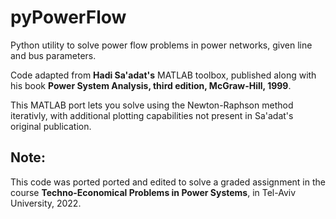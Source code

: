 # pyPowerFlow
Python utility to solve power flow problems in power networks, given line and bus parameters.

Code adapted from **Hadi Sa'adat's** MATLAB toolbox, published along with his book **Power System Analysis, third edition, McGraw-Hill, 1999**.

This MATLAB port lets you solve using the Newton-Raphson method iterativly, with additional plotting capabilities not present in Sa'adat's original publication.

## **Note:**
This code was ported ported and edited to solve a graded assignment in the course **Techno-Economical Problems in Power Systems**, in Tel-Aviv University, 2022.

